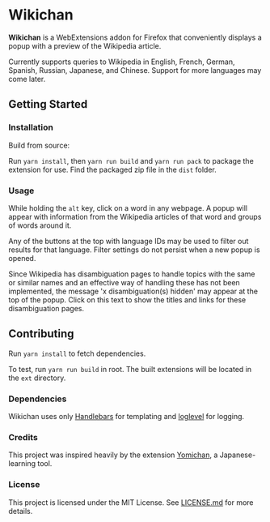 # Wikichan
**Wikichan** is a WebExtensions addon for Firefox that conveniently displays a popup with a preview of 
the Wikipedia article. 

Currently supports queries to Wikipedia in English, French, German, Spanish, Russian, Japanese, and Chinese. 
Support for more languages may come later.

## Getting Started

### Installation
Build from source:

Run `yarn install`, then `yarn run build` and `yarn run pack` to package the extension for use. 
Find the packaged zip file in the `dist` folder.

### Usage
While holding the `alt` key, click on a word in any webpage. A popup will appear with information from 
the Wikipedia articles of that word and groups of words around it. 

Any of the buttons at the top with language IDs may be used to filter out results for that language.
Filter settings do not persist when a new popup is opened.

Since Wikipedia has disambiguation pages to handle topics with the same or similar names and an effective
way of handling these has not been implemented, the message 'x disambiguation(s) hidden' may 
appear at the top of the popup. Click on this text to show the titles and links for these disambiguation
pages.

## Contributing
Run `yarn install` to fetch dependencies. 

To test, run `yarn run build` in root. The built extensions will be located in the `ext` directory.

### Dependencies
Wikichan uses only [Handlebars](https://handlebarsjs.com/) for templating and 
[loglevel](https://npmjs.com/loglevel) for logging.

### Credits
This project was inspired heavily by the extension [Yomichan](https://foosoft.net/projects/yomichan),
a Japanese-learning tool.

### License
This project is licensed under the MIT License. See [LICENSE.md](LICENSE.md) for more details.